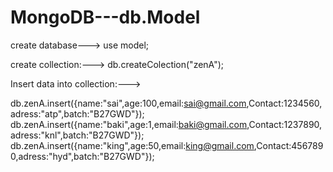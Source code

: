 # MongoDB---db.Model


create database---> use model;
 
create collection:---> db.createColection("zenA");

Insert data into collection:--->

db.zenA.insert({name:"sai",age:100,email:sai@gmail.com,Contact:1234560,adress:"atp",batch:"B27GWD"});   db.zenA.insert({name:"baki",age:1,email:baki@gmail.com,Contact:1237890,adress:"knl",batch:"B27GWD"}); db.zenA.insert({name:"king",age:50,email:king@gmail.com,Contact:4567890,adress:"hyd",batch:"B27GWD"});


                   
                   
                  
  
